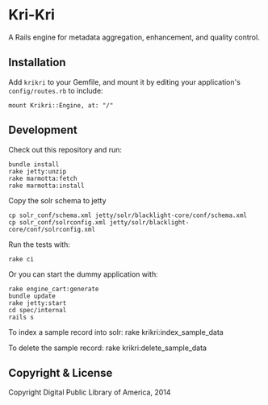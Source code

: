 Kri-Kri
=======

A Rails engine for metadata aggregation, enhancement, and quality control.

Installation
-------------

Add `krikri` to your Gemfile, and mount it by editing your application's `config/routes.rb`
to include:

    mount Krikri::Engine, at: "/"

Development
-----------

Check out this repository and run:

    bundle install
    rake jetty:unzip
    rake marmotta:fetch
    rake marmotta:install

Copy the solr schema to jetty

    cp solr_conf/schema.xml jetty/solr/blacklight-core/conf/schema.xml 
    cp solr_conf/solrconfig.xml jetty/solr/blacklight-core/conf/solrconfig.xml

Run the tests with:

    rake ci

Or you can start the dummy application with:

    rake engine_cart:generate
    bundle update
    rake jetty:start
    cd spec/internal
    rails s

To index a sample record into solr:
    rake krikri:index_sample_data

To delete the sample record:
    rake krikri:delete_sample_data

Copyright & License
--------------------
	
Copyright Digital Public Library of America, 2014

